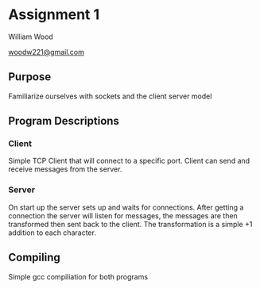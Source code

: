 # Assignment 1

William Wood

woodw221@gmail.com

## Purpose

Familiarize ourselves with sockets and the client server model

## Program Descriptions

### Client

Simple TCP Client that will connect to a specific port.
Client can send and receive messages from the server.


### Server

On start up the server sets up and waits for connections.
After getting a connection the server will listen for messages,
the messages are then transformed then sent back to the client.
The transformation is a simple +1 addition to each character.

## Compiling

Simple gcc compiliation for both programs


